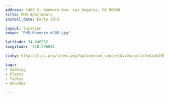 ```yaml
---
address: 1400 S. Kenmore Ave. Los Angeles, CA 90006 
title: PHD Apartments
install_date: Early 2013

layout: location
image: "PHD-Kenmore_m200.jpg"

latitude: 34.046232
longitude: -118.296681

linky: http://ltsc.org/index.php?option=com_content&view=article&id=288

tags:	
- Seating
- Plants
- Tables
- Benches

---
```

